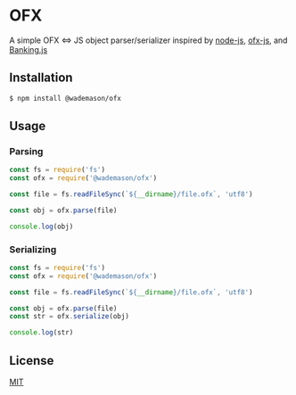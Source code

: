 # OFX

A simple OFX <=> JS object parser/serializer inspired by [node-js](https://github.com/chilts/node-ofx), [ofx-js](https://github.com/bradenmacdonald/ofx-js), and [Banking.js](https://github.com/euforic/banking.js/)

## Installation

```bash
$ npm install @wademason/ofx
```

## Usage

### Parsing

```js
const fs = require('fs')
const ofx = require('@wademason/ofx')

const file = fs.readFileSync(`${__dirname}/file.ofx`, 'utf8')

const obj = ofx.parse(file)

console.log(obj)
```

### Serializing

```js
const fs = require('fs')
const ofx = require('@wademason/ofx')

const file = fs.readFileSync(`${__dirname}/file.ofx`, 'utf8')

const obj = ofx.parse(file)
const str = ofx.serialize(obj)

console.log(str)
```

## License

[MIT](LICENSE)

